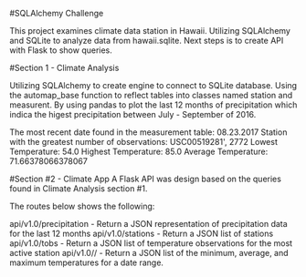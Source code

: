 #SQLAlchemy Challenge

This project examines climate data station in Hawaii. Utilizing SQLAlchemy and SQLite to analyze data from hawaii.sqlite. Next steps is to create API with Flask to show queries. 

#Section 1 - Climate Analysis

Utilizing SQLAlchemy to create engine to connect to SQLite database. Using the automap_base function to reflect tables into classes named station and measurent. By using pandas to plot the last 12 months of precipitation which indica the higest precipitation between July - September of 2016.

The most recent date found in the measurement table: 08.23.2017
Station with the greatest number of observations: USC00519281', 2772
Lowest Temperature: 54.0
Highest Temperature: 85.0
Average Temperature: 71.66378066378067

#Section #2 - Climate App
A Flask API was design based on the queries found in Climate Analysis section #1.

The routes below shows the following: 

api/v1.0/precipitation - Return a JSON representation of precipitation data for the last 12 months
api/v1.0/stations - Return a JSON list of stations
api/v1.0/tobs - Return a JSON list of temperature observations for the most active station
api/v1.0/<start>/<end> -  Return a JSON list of the minimum, average, and maximum temperatures for a date range.


